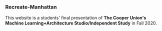 ### Recreate-Manhattan
This website is a students' final presentation of <b>The Cooper Union's Machine Learning+Architecture Studio/Independent Study</b> in Fall 2020.